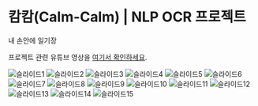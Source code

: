 # 캄캄(Calm-Calm) | NLP OCR 프로젝트
내 손안에 일기장

프로젝트 관련 유튜브 영상을 [여기서 확인하세요](https://www.youtube.com/watch?v=KK3KhCQJrcw).

![슬라이드1](https://github.com/user-attachments/assets/1d8a4758-31d5-483c-b2ce-37f088a53db9)
![슬라이드2](https://github.com/user-attachments/assets/4dc655e3-9ca6-4b01-b7ca-e98d0e59a638)
![슬라이드3](https://github.com/user-attachments/assets/1b267e40-b14e-4660-a1ef-6910ed6396f2)
![슬라이드4](https://github.com/user-attachments/assets/027a897a-3a74-44f4-8f60-2ae1677a034d)
![슬라이드5](https://github.com/user-attachments/assets/b770dd82-9f42-4a67-92a6-928685ea8ce5)
![슬라이드6](https://github.com/user-attachments/assets/6f037e22-3ded-4943-9d07-1332cf28975f)
![슬라이드7](https://github.com/user-attachments/assets/0fe1e6d2-147b-4ad8-9b2f-94c0a8d99e50)
![슬라이드8](https://github.com/user-attachments/assets/0b752e1d-3433-4951-aab4-4e471effbc0f)
![슬라이드9](https://github.com/user-attachments/assets/28b0f21b-1fcc-45d2-866a-78c124276094)
![슬라이드10](https://github.com/user-attachments/assets/8524a871-c905-42c6-9367-45f43594a0c7)
![슬라이드11](https://github.com/user-attachments/assets/5997c1dd-155e-453d-b64d-c3664ba50e7f)
![슬라이드12](https://github.com/user-attachments/assets/b027e1c5-919f-4ebf-a396-964b933f8e6e)
![슬라이드13](https://github.com/user-attachments/assets/81167108-d818-4518-8a3a-a7aa46eaf95f)
![슬라이드14](https://github.com/user-attachments/assets/3c9b048a-465f-4435-acb1-d29ad8f404e4)
![슬라이드15](https://github.com/user-attachments/assets/88945994-6509-49ae-88b5-5d3b7e7e6933)

